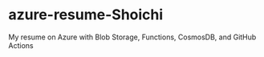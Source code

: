 # azure-resume-Shoichi
My resume on Azure with Blob Storage, Functions, CosmosDB, and GitHub Actions

